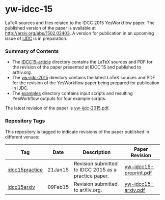 # yw-idcc-15
LaTeX sources and files related to the IDCC 2015 YesWorkflow paper.  The published version of the paper is available at http://arxiv.org/abs/1502.02403.  A version for publication in an upcoming issue of [IJDC](http://www.ijdc.net/index.php/ijdc) is in preparation.

### Summary of Contents
* The [IDCC15-article](https://github.com/yesworkflow-org/yw-idcc-15/tree/master/IDCC15-article) directory contains the LaTeX sources and PDF for the revision of the paper presented at IDCC'15 and published to arXiv.org.  
* The [yw-ijdc-2015](https://github.com/yesworkflow-org/yw-idcc-15/tree/master/yw-ijdc-2015) directory contains the latest LaTeX sources and PDF for the revision of the YesWorkflow paper being prepared for publication in IJDC.
* The [examples](https://github.com/yesworkflow-org/yw-idcc-15/tree/master/examples) directory contains input scripts and resulting YesWorkflow outputs for four example scripts. 
 
The latest revision of the paper is [yw-ijdc-2015.pdf](https://github.com/yesworkflow-org/yw-idcc-15/blob/master/yw-ijdc-2015/yw-ijdc-2015.pdf?raw=true).

### Repository Tags
This repository is tagged to indicate revisions of the paper published in different venues:

Tag            | Date    | Description | Paper Revision
---------------|---------|----------|--------------------------------------
[idcc15practice](https://github.com/yesworkflow-org/yw-idcc-15/tree/idcc15practice "idcc15practice") | 21Jan15 | Revision submitted to IDCC 2015 as a practice paper. | [yw-idcc15-preprint.pdf](https://github.com/yesworkflow-org/yw-idcc-15/blob/idcc15practice/IDCC15-article/yw-idcc15-preprint.pdf?raw=true)
[idcc15arxiv](https://github.com/yesworkflow-org/yw-idcc-15/tree/idcc15arxiv "idcc15arxiv") | 09Feb15 |Revision submitted to arXiv.org. | [yw-idcc15-arxiv.pdf](https://github.com/yesworkflow-org/yw-idcc-15/blob/idcc15arxiv/IDCC15-article/yw-idcc15-arxiv.pdf?raw=true)


 
